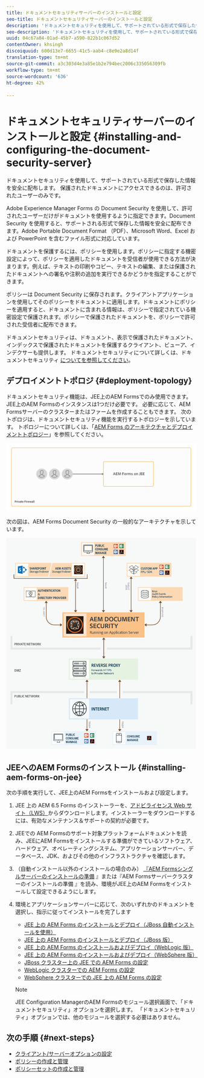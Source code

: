 ```yaml
---
title: ドキュメントセキュリティサーバーのインストールと設定
seo-title: ドキュメントセキュリティサーバーのインストールと設定
description: 'ドキュメントセキュリティを使用して、サポートされている形式で保存した情報を安全に配布します。 保護されたドキュメントにアクセスできるのは、許可されたユーザーのみです。 '
seo-description: 'ドキュメントセキュリティを使用して、サポートされている形式で保存した情報を安全に配布します。 保護されたドキュメントにアクセスできるのは、許可されたユーザーのみです。 '
uuid: 04c67a84-01ad-45b7-a590-822b1c067d52
contentOwner: khsingh
discoiquuid: 600d13e7-6655-41c5-aab4-c8e9e2a8d14f
translation-type: tm+mt
source-git-commit: a3c303d4e3a85e1b2e794bec2006c335056309fb
workflow-type: tm+mt
source-wordcount: '636'
ht-degree: 42%

---
```



# ドキュメントセキュリティサーバーのインストールと設定 {#installing-and-configuring-the-document-security-server}

ドキュメントセキュリティを使用して、サポートされている形式で保存した情報を安全に配布します。 保護されたドキュメントにアクセスできるのは、許可されたユーザーのみです。

Adobe Experience Manager Forms の Document Security を使用して、許可されたユーザーだけがドキュメントを使用するように指定できます。Document Security を使用すると、サポートされる形式で保存した情報を安全に配布できます。Adobe Portable Document Format （PDF）、Microsoft Word、Excel および PowerPoint を含むファイル形式に対応しています。

ドキュメントを保護するには、ポリシーを使用します。ポリシーに指定する機密設定によって、ポリシーを適用したドキュメントを受信者が使用できる方法が決まります。例えば、テキストの印刷やコピー、テキストの編集、または保護されたドキュメントへの署名や注釈の追加を実行できるかどうかを指定することができます。

ポリシーは Document Security に保存されます。クライアントアプリケーションを使用してそのポリシーをドキュメントに適用します。ドキュメントにポリシーを適用すると、ドキュメントに含まれる情報は、ポリシーで指定されている機密設定で保護されます。ポリシーで保護されたドキュメントを、ポリシーで許可された受信者に配布できます。

ドキュメントセキュリティは、ドキュメント、表示で保護されたドキュメント、インデックスで保護されたドキュメントを保護するクライアント、ビューア、インデクサーも提供します。 ドキュメントセキュリティについて詳しくは、ドキュメントセキュリティ [についてを参照してください](/help/forms/using/admin-help/document-security.md)。

## デプロイメントトポロジ  {#deployment-topology}

ドキュメントセキュリティ機能は、JEE上のAEM Formsでのみ使用できます。 JEE上のAEM Formsのインスタンスは1つだけ必要です。 必要に応じて、AEM Formsサーバーのクラスターまたはファームを作成することもできます。 次のトポロジは、ドキュメントセキュリティ機能を実行するトポロジーを示しています。 トポロジーについて詳しくは、「[AEM Forms のアーキテクチャとデプロイメントトポロジー](aem-forms-architecture-deployment.md)」を参照してください。

<!--fix above link-->

![](do-not-localize/document-security-server_topology.png)

次の図は、AEM Forms Document Security の一般的なアーキテクチャを示しています。

![](do-not-localize/document-security-typical-environment.png)

## JEEへのAEM Formsのインストール {#installing-aem-forms-on-jee}

次の手順を実行して、JEE上のAEM Formsをインストールおよび設定します。

1. JEE 上の AEM 6.5 Forms のインストーラーを、[アドビライセンス Web サイト（LWS）](https://licensing.adobe.com/)からダウンロードします。インストーラーをダウンロードするには、有効なメンテナンス＆サポートの契約が必要です。
1. JEEでの [](/help/forms/using/aem-forms-jee-supported-platforms.md) AEM Formsのサポート対象プラットフォームドキュメントを読み、JEEにAEM Formsをインストールする準備ができているソフトウェア、ハードウェア、オペレーティングシステム、アプリケーションサーバー、データベース、JDK、およびその他のインフラストラクチャを確認します。
1. （自動インストール以外のインストールの場合のみ） [『AEM Formsシングルサーバーのインストールの準備](https://www.adobe.com/go/learn_aemforms_prepareInstallsingle_64) 』または『AEM Formsサーバークラスターのインストールの準備 [](https://www.adobe.com/go/learn_aemforms_prepareInstallcluster_64) 』を読み、環境がJEE上のAEM Formsをインストールして設定できるようにします。
1. 環境とアプリケーションサーバーに応じて、次のいずれかのドキュメントを選択し、指示に従ってインストールを完了します

   * [JEE 上の AEM Forms のインストールとデプロイ（JBoss 自動インストールを使用）](https://www.adobe.com/go/learn_aemforms_installTurnkey_64)
   * [JEE 上の AEM Forms のインストールとデプロイ（JBoss 版）](https://www.adobe.com/go/learn_aemforms_installJBoss_64)
   * [JEE 上の AEM Forms のインストールおよびデプロイ（WebLogic 版）](https://www.adobe.com/go/learn_aemforms_installWebLogic_64)
   * [JEE 上の AEM Forms のインストールおよびデプロイ（WebSphere 版）](https://www.adobe.com/go/learn_aemforms_installWebSphere_64)
   * [JBoss クラスター上の JEE での AEM Forms の設定](https://www.adobe.com/go/learn_aemforms_clusterJBoss_64)
   * [WebLogic クラスターでの AEM Forms の設定](https://www.adobe.com/go/learn_aemforms_clusterWebLogic_64)
   * [WebSphere クラスターでの JEE 上の AEM Forms の設定](https://www.adobe.com/go/learn_aemforms_clusterWebSphere_64)

   >[!NOTE]
   >
   >JEE Configuration ManagerのAEM Formsのモジュール選択画面で、「ドキュメントセキュリティ」オプションを選択します。 「ドキュメントセキュリティ」オプションでは、他のモジュールを選択する必要はありません。

## 次の手順 {#next-steps}

* [クライアント/サーバーオプションの設定](/help/forms/using/admin-help/configuring-client-server-options.md)
* [ポリシーの作成と管理](/help/forms/using/admin-help/creating-policies.md)
* [ポリシーセットの作成と管理](/help/forms/using/admin-help/creating-policy-sets.md)
